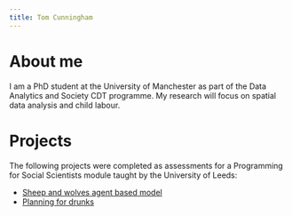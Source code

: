 ```yaml
---
title: Tom Cunningham
---
```


# About me

I am a PhD student at the University of Manchester as part of the Data Analytics and Society CDT programme. My research will focus on spatial data analysis and child labour.

# Projects

The following projects were completed as assessments for a Programming for Social Scientists module taught by the University of Leeds:
- [Sheep and wolves agent based model]()
- [Planning for drunks]()
